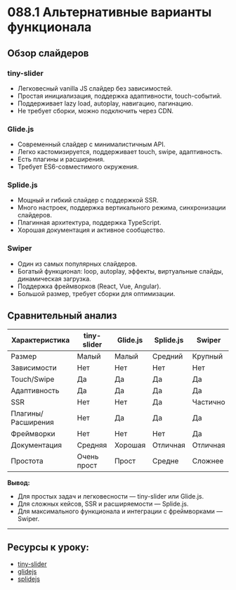 # 088.1 Альтернативные варианты функционала

## Обзор слайдеров

### tiny-slider

- Легковесный vanilla JS слайдер без зависимостей.
- Простая инициализация, поддержка адаптивности, touch-событий.
- Поддерживает lazy load, autoplay, навигацию, пагинацию.
- Не требует сборки, можно подключить через CDN.

### Glide.js

- Современный слайдер с минималистичным API.
- Легко кастомизируется, поддерживает touch, swipe, адаптивность.
- Есть плагины и расширения.
- Требует ES6-совместимого окружения.

### Splide.js

- Мощный и гибкий слайдер с поддержкой SSR.
- Много настроек, поддержка вертикального режима, синхронизации слайдеров.
- Плагинная архитектура, поддержка TypeScript.
- Хорошая документация и активное сообщество.

### Swiper

- Один из самых популярных слайдеров.
- Богатый функционал: loop, autoplay, эффекты, виртуальные слайды, динамическая загрузка.
- Поддержка фреймворков (React, Vue, Angular).
- Большой размер, требует сборки для оптимизации.

## Сравнительный анализ

| Характеристика     | tiny-slider | Glide.js | Splide.js | Swiper   |
| ------------------ | ----------- | -------- | --------- | -------- |
| Размер             | Малый       | Малый    | Средний   | Крупный  |
| Зависимости        | Нет         | Нет      | Нет       | Нет      |
| Touch/Swipe        | Да          | Да       | Да        | Да       |
| Адаптивность       | Да          | Да       | Да        | Да       |
| SSR                | Нет         | Нет      | Да        | Частично |
| Плагины/Расширения | Нет         | Да       | Да        | Да       |
| Фреймворки         | Нет         | Нет      | Нет       | Да       |
| Документация       | Средняя     | Хорошая  | Отличная  | Отличная |
| Простота           | Очень прост | Прост    | Средне    | Сложнее  |

**Вывод:**

- Для простых задач и легковесности — tiny-slider или Glide.js.
- Для сложных кейсов, SSR и расширяемости — Splide.js.
- Для максимального функционала и интеграции с фреймворками — Swiper.

<hr>

## Ресурсы к уроку:

- [tiny-slider](https://github.com/ganlanyuan/tiny-slider)
- [glidejs](https://glidejs.com)
- [splidejs](https://splidejs.com)
